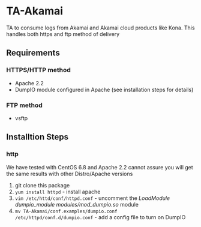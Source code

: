 TA-Akamai
=========

TA to consume logs from Akamai and Akamai cloud products like Kona. This handles both https and ftp method of delivery

## Requirements 
### HTTPS/HTTP  method
* Apache 2.2 
* DumpIO module configured in Apache (see installation steps for details)
### FTP method
* vsftp

## Installtion Steps
### http
We have tested with CentOS 6.8 and Apache 2.2 cannot assure you will get the same results with other Distro/Apache versions

1. git clone this package
2. `yum install httpd` - install apache 
3. `vim /etc/httd/conf/httpd.conf` - uncomment the *LoadModule dumpio_module modules/mod_dumpio.so* module
4. `mv TA-Akamai/conf.examples/dumpio.conf /etc/httpd/conf.d/dumpio.conf` - add a config file to turn on DumpIO

